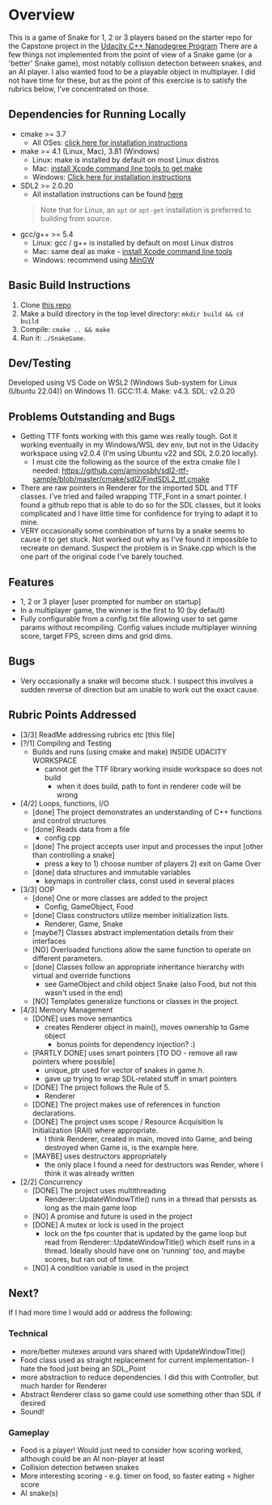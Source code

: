 # Overview
This is a game of Snake for 1, 2 or 3 players based on the starter repo for the Capstone project in the [Udacity C++ Nanodegree Program](https://www.udacity.com/course/c-plus-plus-nanodegree--nd213)
There are a few things not implemented from the point of view of a Snake game (or a 'better' Snake game), most notably collision detection between snakes, and an AI player. I also wanted food to be a playable object in multiplayer. I did not have time for these, but as the point of this exercise is to satisfy the rubrics below, I've concentrated on those.

## Dependencies for Running Locally
* cmake >= 3.7
  * All OSes: [click here for installation instructions](https://cmake.org/install/)
* make >= 4.1 (Linux, Mac), 3.81 (Windows)
  * Linux: make is installed by default on most Linux distros
  * Mac: [install Xcode command line tools to get make](https://developer.apple.com/xcode/features/)
  * Windows: [Click here for installation instructions](http://gnuwin32.sourceforge.net/packages/make.htm)
* SDL2 >= 2.0.20
  * All installation instructions can be found [here](https://wiki.libsdl.org/Installation)
  >Note that for Linux, an `apt` or `apt-get` installation is preferred to building from source. 
* gcc/g++ >= 5.4
  * Linux: gcc / g++ is installed by default on most Linux distros
  * Mac: same deal as make - [install Xcode command line tools](https://developer.apple.com/xcode/features/)
  * Windows: recommend using [MinGW](http://www.mingw.org/)

## Basic Build Instructions

1. Clone [this repo](https://github.com/crack-haddock/udacity_cpp_final_project.git)
2. Make a build directory in the top level directory: `mkdir build && cd build`
3. Compile: `cmake .. && make`
4. Run it: `./SnakeGame`.

## Dev/Testing
Developed using VS Code on WSL2 (Windows Sub-system for Linux (Ubuntu 22.04)) on Windows 11. GCC:11.4. Make: v4.3. SDL: v2.0.20

## Problems Outstanding and Bugs
- Getting TTF fonts working with this game was really tough. Got it working eventually in my Windows/WSL dev env, but not in the Udacity workspace using v2.0.4 (I'm using Ubuntu v22 and SDL 2.0.20 locally).
    - I must cite the following as the source of the extra cmake file I needed:
    https://github.com/aminosbh/sdl2-ttf-sample/blob/master/cmake/sdl2/FindSDL2_ttf.cmake
- There are raw pointers in Renderer for the imported SDL and TTF classes. I've tried and failed wrapping TTF_Font in a smart pointer. I found a github repo that is able to do so for the SDL classes, but it looks complicated and I have little time for confidence for trying to adapt it to mine.
- VERY occasionally some combination of turns by a snake seems to cause it to get stuck. Not worked out why as I've found it impossible to recreate on demand. Suspect the problem is in Snake.cpp which is the one part of the original code I've barely touched.

## Features
- 1, 2 or 3 player [user prompted for number on startup]
- In a multiplayer game, the winner is the first to 10 (by default)
- Fully configurable from a config.txt file allowing user to set game params without recompiling. Config values include multiplayer winning score, target FPS, screen dims and grid dims. 

## Bugs
- Very occasionally a snake will become stuck. I suspect this involves a sudden reverse of direction but am unable to work out the exact cause.

## Rubric Points Addressed
- [3/3] ReadMe addressing rubrics etc [this file]
- [?/1] Compiling and Testing
    - Builds and runs (using cmake and make) INSIDE UDACITY WORKSPACE
        - cannot get the TTF library working inside workspace so does not build
            - when it does build, path to font in renderer code will be wrong
- [4/2] Loops, functions, I/O
    - [done] The project demonstrates an understanding of C++ functions and control structures
    - [done] Reads data from a file
        - config.cpp
    - [done] The project accepts user input and processes the input [other than controlling a snake]
        - press a key to 1) choose number of players 2) exit on Game Over
    - [done] data structures and immutable variables
        - keymaps in controller class, const used in several places
- [3/3] OOP
    - [done] One or more classes are added to the project
        - Config, GameObject, Food
    - [done] Class constructors utilize member initialization lists.
        - Renderer, Game, Snake
    - [maybe?] Classes abstract implementation details from their interfaces
    - [NO] Overloaded functions allow the same function to operate on different parameters.
    - [done] Classes follow an appropriate inheritance hierarchy with virtual and override functions
        - see GameObject and child object Snake (also Food, but not this wasn't used in the end)
    - [NO] Templates generalize functions or classes in the project.
- [4/3] Memory Management
    - [DONE] uses move semantics
        - creates Renderer object in main(), moves ownership to Game object
            - bonus points for dependency injection? :)
    - [PARTLY DONE] uses smart pointers [TO DO - remove all raw pointers where possible]
        - unique_ptr used for vector of snakes in game.h.
        - gave up trying to wrap SDL-related stuff in smart pointers
    - [DONE] The project follows the Rule of 5.
        - Renderer
    - [DONE] The project makes use of references in function declarations.
    - [DONE] The project uses scope / Resource Acquisition Is Initialization (RAII) where appropriate.
        - I think Renderer, created in main, moved into Game, and being destroyed when Game is, is the example here.
    - [MAYBE] uses destructors appropriately
        - the only place I found a need for destructors was Render, where I think it was already written 
- [2/2] Concurrency
    - [DONE] The project uses multithreading
        - Renderer::UpdateWindowTitle() runs in a thread that persists as long as the main game loop
    - [NO] A promise and future is used in the project
    - [DONE] A mutex or lock is used in the project
        - lock on the fps counter that is updated by the game loop but read from Renderer::UpdateWindowTitle() which itself runs in a thread. Ideally should have one on 'running' too, and maybe scores, but ran out of time.
    - [NO] A condition variable is used in the project

## Next?
If I had more time I would add or address the following:
### Technical
- more/better mutexes around vars shared with UpdateWindowTitle()
- Food class used as straight replacement for current implementation- I hate the food just being an SDL_Point
- more abstraction to reduce dependencies. I did this with Controller, but much harder for Renderer
- Abstract Renderer class so game could use something other than SDL if desired
- Sound!
### Gameplay
- Food is a player! Would just need to consider how scoring worked, although could be an AI non-player at least
- Collision detection between snakes
- More interesting scoring - e.g. timer on food, so faster eating = higher score
- AI snake(s)
